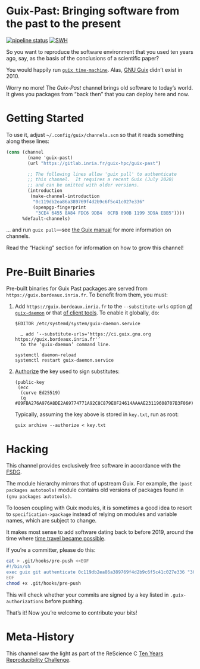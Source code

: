Guix-Past: Bringing software from the past to the present
=================================================================
[![pipeline status](https://guix.bordeaux.inria.fr/jobset/guix-past/badge.svg)](https://gitlab.inria.fr/guix-hpc/guix-past/commits/master) [![SWH](https://archive.softwareheritage.org/badge/origin/https://gitlab.inria.fr/guix-hpc/guix-past.git)](https://archive.softwareheritage.org/browse/origin/https://gitlab.inria.fr/guix-hpc/guix-past.git)

So you want to reproduce the software environment that you used ten
years ago, say, as the basis of the conclusions of a scientific paper?

You would happily run [`guix
time-machine`](https://guix.gnu.org/manual/devel/en/html_node/Invoking-guix-time_002dmachine.html).
Alas, [GNU Guix](https://guix.gnu.org) didn’t exist in 2010.

Worry no more!  The *Guix-Past* channel brings old software to today’s
world.  It gives you packages from “back then” that you can deploy
here and now.

# Getting Started

To use it, adjust `~/.config/guix/channels.scm` so that it reads
something along these lines:

```scheme
(cons (channel
        (name 'guix-past)
        (url "https://gitlab.inria.fr/guix-hpc/guix-past")

        ;; The following lines allow 'guix pull' to authenticate
        ;; this channel.  It requires a recent Guix (July 2020)
        ;; and can be omitted with older versions.
        (introduction
         (make-channel-introduction
          "0c119db2ea86a389769f4d2b9c6f5c41c027e336"
          (openpgp-fingerprint
           "3CE4 6455 8A84 FDC6 9DB4  0CFB 090B 1199 3D9A EBB5"))))
      %default-channels)
```

… and run `guix pull`—see [the Guix
manual](https://guix.gnu.org/manual/devel/en/html_node/Channels.html)
for more information on channels.

Read the “Hacking” section for information on how to grow this channel!

# Pre-Built Binaries

Pre-built binaries for Guix Past packages are served from
`https://guix.bordeaux.inria.fr`.  To benefit from them, you must:

  1. Add `https://guix.bordeaux.inria.fr` to the `--substitute-urls`
     option [of
     `guix-daemon`](https://www.gnu.org/software/guix/manual/en/html_node/Invoking-guix_002ddaemon.html#daemon_002dsubstitute_002durls)
     or that [of client
     tools](https://www.gnu.org/software/guix/manual/en/html_node/Common-Build-Options.html#client_002dsubstitute_002durls).
     To enable it globally, do:
	 
	 ```
	 $EDITOR /etc/systemd/system/guix-daemon.service

	   … add ‘--substitute-urls='https://ci.guix.gnu.org https://guix.bordeaux.inria.fr'’
       to the ‘guix-daemon’ command line.
	  
     systemctl daemon-reload
	 systemctl restart guix-daemon.service
	 ```

  2. [Authorize](https://www.gnu.org/software/guix/manual/en/html_node/Substitute-Server-Authorization.html)
     the key used to sign substitutes:

	 ```
	 (public-key
	  (ecc
	   (curve Ed25519)
	   (q #89FBA276A976A8DE2A69774771A92C8C879E0F24614AAAAE23119608707B3F06#)))
	 ```
	 
	 Typically, assuming the key above is stored in `key.txt`, run as root:
	 
	 ```
	 guix archive --authorize < key.txt
	 ```

# Hacking

This channel provides exclusively free software in accordance with the
[FSDG](https://www.gnu.org/distros/free-system-distribution-guidelines.html).

The module hierarchy mirrors that of upstream Guix.  For example, the
`(past packages autotools)` module contains old versions of packages
found in `(gnu packages autotools)`.

To loosen coupling with Guix modules, it is sometimes a good idea to
resort to `specification->package` instead of relying on modules and
variable names, which are subject to change.

It makes most sense to add software dating back to before 2019, around
the time where [time travel became
possible](https://guix.gnu.org/blog/2018/gnu-guix-and-guixsd-0.15.0-released/).

If you’re a committer, please do this:

```sh
cat > .git/hooks/pre-push <<EOF
#!/bin/sh
exec guix git authenticate 0c119db2ea86a389769f4d2b9c6f5c41c027e336 "3CE4 6455 8A84 FDC6 9DB4  0CFB 090B 1199 3D9A EBB5"
EOF
chmod +x .git/hooks/pre-push
```

This will check whether your commits are signed by a key listed in
`.guix-authorizations` before pushing.

That’s it!  Now you’re welcome to contribute your bits!

# Meta-History

This channel saw the light as part of the ReScience C [Ten Years
Reproducibility Challenge](https://rescience.github.io/ten-years/).
